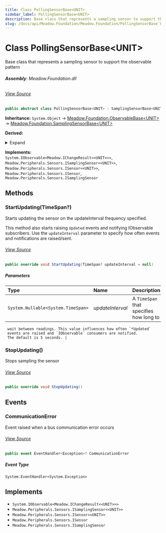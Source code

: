 ```yaml
---
title: Class PollingSensorBase<UNIT>
sidebar_label: PollingSensorBase<UNIT>
description: Base class that represents a sampling sensor to support the observable pattern
slug: /docs/api/Meadow.Foundation/Meadow.Foundation/PollingSensorBase`UNIT`
---
```

# Class PollingSensorBase&lt;UNIT&gt;
Base class that represents a sampling sensor to support the observable pattern

###### **Assembly**: Meadow.Foundation.dll
###### [View Source](https://github.com/WildernessLabs/Meadow.Foundation.git/blob/develop/Source/Meadow.Foundation.Core/PollingSensorBase.cs#L11)
```csharp title="Declaration"
public abstract class PollingSensorBase<UNIT> : SamplingSensorBase<UNIT>, IObservable<IChangeResult<UNIT>>, ISamplingSensor<UNIT>, ISensor<UNIT>, ISensor, ISamplingSensor where UNIT : struct
```
**Inheritance:** `System.Object` -> [Meadow.Foundation.ObservableBase&lt;UNIT&gt;](../Meadow.Foundation/ObservableBase`UNIT`) -> [Meadow.Foundation.SamplingSensorBase&lt;UNIT&gt;](../Meadow.Foundation/SamplingSensorBase`UNIT`)

**Derived:**  

<details>
<summary>Expand</summary>

[Meadow.Foundation.ByteCommsSensorBase&lt;UNIT&gt;](../Meadow.Foundation/ByteCommsSensorBase`UNIT`), [Meadow.Foundation.ICs.ADC.Ads1x15Base](../Meadow.Foundation.ICs.ADC/Ads1x15Base), [Meadow.Foundation.ICs.FanControllers.Emc2101](../Meadow.Foundation.ICs.FanControllers/Emc2101), [Meadow.Foundation.RTCs.Ds323x](../Meadow.Foundation.RTCs/Ds323x), [Meadow.Foundation.Sensors.Atmospheric.Bme280](../Meadow.Foundation.Sensors.Atmospheric/Bme280), [Meadow.Foundation.Sensors.Atmospheric.Bme68x](../Meadow.Foundation.Sensors.Atmospheric/Bme68x), [Meadow.Foundation.Sensors.Atmospheric.Bmp280](../Meadow.Foundation.Sensors.Atmospheric/Bmp280), [Meadow.Foundation.Sensors.Atmospheric.Ccs811](../Meadow.Foundation.Sensors.Atmospheric/Ccs811), [Meadow.Foundation.Sensors.Atmospheric.HC2](../Meadow.Foundation.Sensors.Atmospheric/HC2), [Meadow.Foundation.Sensors.Atmospheric.Ms5611](../Meadow.Foundation.Sensors.Atmospheric/Ms5611), [Meadow.Foundation.Sensors.Distance.A02yyuw](../Meadow.Foundation.Sensors.Distance/A02yyuw), [Meadow.Foundation.Sensors.Distance.MaxBotix](../Meadow.Foundation.Sensors.Distance/MaxBotix), [Meadow.Foundation.Sensors.Distance.Me007ys](../Meadow.Foundation.Sensors.Distance/Me007ys), [Meadow.Foundation.Sensors.Environmental.NextPm](../Meadow.Foundation.Sensors.Environmental/NextPm), [Meadow.Foundation.Sensors.Environmental.Scd4xBase](../Meadow.Foundation.Sensors.Environmental/Scd4xBase), [Meadow.Foundation.Sensors.LoadCell.Hx711](../Meadow.Foundation.Sensors.LoadCell/Hx711), [Meadow.Foundation.Sensors.Moisture.Fc28](../Meadow.Foundation.Sensors.Moisture/Fc28), [Meadow.Foundation.Sensors.Motion.Adxl3xxBase](../Meadow.Foundation.Sensors.Motion/Adxl3xxBase), [Meadow.Foundation.Sensors.Motion.Bmi270](../Meadow.Foundation.Sensors.Motion/Bmi270), [Meadow.Foundation.Sensors.Motion.Lis2mdl](../Meadow.Foundation.Sensors.Motion/Lis2mdl), [Meadow.Foundation.Sensors.Motion.Lis3mdl](../Meadow.Foundation.Sensors.Motion/Lis3mdl), [Meadow.Foundation.Sensors.Motion.Lsm303agr](../Meadow.Foundation.Sensors.Motion/Lsm303agr), [Meadow.Foundation.Sensors.Motion.Lsm6dsox](../Meadow.Foundation.Sensors.Motion/Lsm6dsox), [Meadow.Foundation.Sensors.Temperature.Pct2075](../Meadow.Foundation.Sensors.Temperature/Pct2075), [Meadow.Foundation.Sensors.Temperature.Thermistor](../Meadow.Foundation.Sensors.Temperature/Thermistor), [Meadow.Foundation.Sensors.Weather.SwitchingAnemometer](../Meadow.Foundation.Sensors.Weather/SwitchingAnemometer), [Meadow.Peripherals.Sensors.Flow.HallEffectBase](../Meadow.Peripherals.Sensors.Flow/HallEffectBase)
</details>



**Implements:**  
`System.IObservable<Meadow.IChangeResult<<UNIT>>>`, `Meadow.Peripherals.Sensors.ISamplingSensor<<UNIT>>`, `Meadow.Peripherals.Sensors.ISensor<<UNIT>>`, `Meadow.Peripherals.Sensors.ISensor`, `Meadow.Peripherals.Sensors.ISamplingSensor`

## Methods
### StartUpdating(TimeSpan?)
Starts updating the sensor on the updateInterval frequency specified.

This method also starts raising `Updated` events and notifying
IObservable subscribers. Use the `updateInterval` parameter
to specify how often events and notifications are raised/sent.
###### [View Source](https://github.com/WildernessLabs/Meadow.Foundation.git/blob/develop/Source/Meadow.Foundation.Core/PollingSensorBase.cs#L31)
```csharp title="Declaration"
public override void StartUpdating(TimeSpan? updateInterval = null)
```

##### Parameters

| Type | Name | Description |
|:--- |:--- |:--- |
| `System.Nullable<System.TimeSpan>` | *updateInterval* | A `TimeSpan` that specifies how long to
     wait between readings. This value influences how often `*Updated`
     events are raised and `IObservable` consumers are notified.
     The default is 5 seconds. |

### StopUpdating()
Stops sampling the sensor
###### [View Source](https://github.com/WildernessLabs/Meadow.Foundation.git/blob/develop/Source/Meadow.Foundation.Core/PollingSensorBase.cs#L84)
```csharp title="Declaration"
public override void StopUpdating()
```
## Events
### CommunicationError
Event raised when a bus communication error occurs
###### [View Source](https://github.com/WildernessLabs/Meadow.Foundation.git/blob/develop/Source/Meadow.Foundation.Core/PollingSensorBase.cs#L18)
```csharp title="Declaration"
public event EventHandler<Exception>? CommunicationError
```
##### Event Type
`System.EventHandler<System.Exception>`

## Implements

* `System.IObservable<Meadow.IChangeResult<<UNIT>>>`
* `Meadow.Peripherals.Sensors.ISamplingSensor<<UNIT>>`
* `Meadow.Peripherals.Sensors.ISensor<<UNIT>>`
* `Meadow.Peripherals.Sensors.ISensor`
* `Meadow.Peripherals.Sensors.ISamplingSensor`
